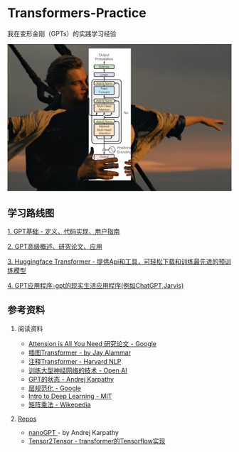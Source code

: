 # Transformers-Practice
我在变形金刚（GPTs）的实践学习经验

   
<img src='gpt.png' />

## 学习路线图
<a href="https://github.com/Jaykef/GPT-Practice/blob/main/GPT-Basic/chinese.md" >1. GPT基础 - 定义、代码实现、用户指南</a>

<a href="https://github.com/Jaykef/GPT-Practice/tree/main/GPT-Advance" >2. GPT高级概述、研究论文、应用 </a>

<a href="https://github.com/Jaykef/GPT-Practice/edit/main/README.md#:~:text=GPT%2D-,Basic,-GPT%2DIntermediate" >3. Huggingface Transformer - 提供Api和工具，可轻松下载和训练最先进的预训练模型 </a>

<a href="https://github.com/Jaykef/GPT-Practice/edit/main/README.md#:~:text=GPT%2D-,Basic,-GPT%2DIntermediate" >4. GPT应用程序-gpt的现实生活应用程序(例如ChatGPT,Jarvis)</a>


## 参考资料
1. 阅读资料
   <ul>
      <li><a href="https://arxiv.org/pdf/1706.03762.pdf"> Attension is All You Need 研究论文 - Google</a> </li>
      <li><a href="https://jalammar.github.io/illustrated-transformer/"> 插图Transformer - by Jay Alammar </a> </li>
      <li><a href="http://nlp.seas.harvard.edu/2018/04/03/attention.html">注释Transformer - Harvard NLP</li>
      <li><a href="https://openai.com/research/techniques-for-training-large-neural-networks"> 训练大型神经网络的技术  - Open AI</li>
      <li><a href="https://karpathy.ai/stateofgpt.pdf"> GPT的状态 - Andrej Karpathy</li>
      <li><a href="https://arxiv.org/pdf/1607.06450.pdf"> 层规范化 - Google</li> 
      <li><a href="http://introtodeeplearning.com/">Intro to Deep Learning - MIT</a></li>
      <li><a href="https://en.wikipedia.org/wiki/Matrix_multiplication"> 矩阵乘法 - Wikepedia</li> 
   </ul>
   
   
3. Repos
   <ul>
      <li><a href="https://jalammar.github.io/illustrated-transformer/"> nanoGPT </a> - by Andrej Karpathy
      <li><a href="https://github.com/tensorflow/tensor2tensor">Tensor2Tensor - transformer的Tensorflow实现</li>
   </ul>
